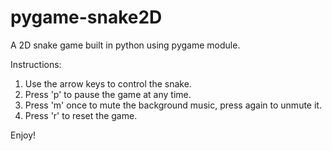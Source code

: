 # pygame-snake2D

A 2D snake game built in python using pygame module.

Instructions:

1. Use the arrow keys to control the snake.
2. Press 'p' to pause the game at any time.
3. Press 'm' once to mute the background music, press again to unmute it.
4. Press 'r' to reset the game.

Enjoy!
